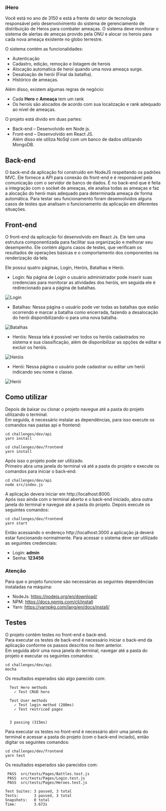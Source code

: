 ### iHero
    
Você está no ano de 3150 e está a frente do setor de tecnologia responsável pelo desenvolvimento do sistema de gerenciamento de distribuição de Heros para combater ameaças. O sistema deve monitorar o sistema de alertas de ameças provido pela ONU e alocar os herois para cada nova ameaça existente no globo terrestre. 

O sistema contém as funcionalidades:
 - Autenticação
 - Cadastro, edição, remoção e listagem de herois
 - Alocação automatica de heroi quando uma nova ameaça surge.
 - Desaloação de herói (Final da batalha).
 - Histórico de ameaças.

Além disso, existem algumas regras de negócio:
- Cada **Hero** e **Ameaça** tem um rank
- Os herois são alocados de acordo com sua localização e rank adequado ao nível de ameaças.

O projeto está divido em duas partes:  
- Back-end – Desenvolvido em Node js.  
- Front-end – Desenvolvido em React JS.  
Além disso ele utiliza NoSql com um banco de dados utilizando MongoDB.  


## Back-end
O back-end da aplicação foi construído em NodeJS respeitando os padrões MVC. Ele fornece a API para conexão do front-end e é responsável pela comunicação com o servidor de banco de dados. É no back-end que é feita a integração com o socket de ameaças, ele analisa todas as ameaças e faz a alocação do herói mais adequado para determinada ameaça de forma automática.
Para testar seu funcionamento foram desenvolvidos alguns casos de testes que analisam o funcionamento da aplicação em diferentes situações.

## Front-end
O front-end da aplicação foi desenvolvido em React Js. Ele tem uma estrutura componentizada para facilitar sua organização e melhorar seu desempenho.
Ele contém alguns casos de testes, que verificam os resultados de operações básicas e o comportamento dos componentes na renderização da tela. 

Ele possui quatro páginas, Login, Heróis, Batalhas e Herói. 
- Login: Na página de Login o usuário administrador pode inserir suas credenciais para monitorar as atividades dos heróis, em seguida ele é redirecionado para a página de batalhas. 

![Login](https://uploaddeimagens.com.br/images/002/733/452/full/Captura_de_Tela_2020-06-26_a%CC%80s_17.54.24.png)


- Batalhas: Nessa página o usuário pode ver todas as batalhas que estão ocorrendo e marcar a batalha como encerrada, fazendo a desalocação do herói disponibilizando-o para uma nova batalha. 

![Batalhas](https://uploaddeimagens.com.br/images/002/733/458/full/Captura_de_Tela_2020-06-26_a%CC%80s_17.54.10.png)

- Heróis: Nessa tela é possível ver todos os heróis cadastrados no sistema e sua classificação, além de disponibilizar as opções de editar e excluir os heróis.

![Heróis](https://uploaddeimagens.com.br/images/002/733/460/original/Captura_de_Tela_2020-06-26_a%CC%80s_17.53.45.png)

- Herói: Nessa página o usuário pode cadastrar ou editar um herói indicando seu nome e classe.  

![Herói](https://uploaddeimagens.com.br/images/002/733/461/original/Captura_de_Tela_2020-06-26_a%CC%80s_17.53.57.png)


## Como utilizar
Depois de baixar ou clonar o projeto navegue até a pasta do projeto utilizando o terminal.   
Em seguida, é necessário instalar as dependências, para isso execute os comandos nas pastas api e frontend:  
  
```shell
cd challenges/dev/api  
yarn install
```
  
```shell
cd challenges/dev/frontend
yarn install
```
  
Após isso o projeto pode ser utilizado.  
Primeiro abra uma janela do terminal vá até a pasta do projeto e execute os comandos para iniciar o back-end:  
```shell
cd challenges/dev/api
node src/index.js
```
  
A aplicação devera iniciar em http://localhost:8000.  
Após isso ainda com o terminal aberto e o back-end iniciado, abra outra janela do terminal e navegue até a pasta do projeto. Depois execute os seguintes comandos:  
```shell
cd challenges/dev/frontend
yarn start
```
  
Então acessando o endereço http://localhost:3000 a aplicação já deverá estar funcionando normalmente.
Para acessar o sistema deve ser utilizado as seguintes credenciais:
- Login: **admin**
- Senha: **123456**

### Atenção
Para que o projeto funcione são necessárias as seguintes dependências instaladas na máquina:  
- NodeJs: https://nodejs.org/en/download/  
- NPM: https://docs.npmjs.com/cli/install  
- Yarn: https://yarnpkg.com/lang/en/docs/install/  


## Testes
O projeto contém testes no front-end e back-end.  
Para executar os testes de back-end é necessário iniciar o back-end da aplicação conforme os passos descritos no item anterior.  
Em seguida abrir uma nova janela do terminal, navegar até a pasta do projeto e executar os seguintes comandos:  
```shell
cd challenges/dev/api
mocha
```

Os resultados esperados são algo parecido com: 
```shell
  Test Hero methods
    ✓ Test CRUD hero

  Test User methods
    ✓ Test login method (280ms)
    ✓ Test restriced pages


  3 passing (315ms)
```

Para executar os testes no front-end é necessário abrir uma janela do terminal e acessar a pasta do projeto (com o back-end inciado), então digitar os seguintes comandos:  

```shell
cd challenges/dev/frontend
yarn test
```

Os resultados esperados são parecidos com:  
```shell
 PASS  src/tests/Pages/Battles.test.js
 PASS  src/tests/Pages/Login.test.js
 PASS  src/tests/Pages/Heroes.test.js

Test Suites: 3 passed, 3 total
Tests:       3 passed, 3 total
Snapshots:   0 total
Time:        3.672s
```

